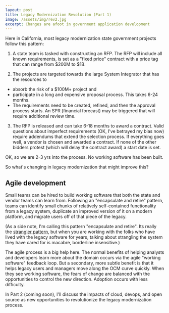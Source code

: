 ```yaml
---
layout: post
title: Legacy Modernization Revolution (Part 1)
image: /assets/img/rev2.jpg
excerpt: Changes are afoot in government application development
---
```


Here in California, most legacy modernization state government projects follow this pattern:

1. A state team is tasked with constructing an RFP. The RFP will include all known requirements, is set as a "fixed price" contract with a price tag that can range from $200M to $1B.

2. The projects are targeted towards the large System Integrator that has the resources to
* absorb the risk of a $100M+ project and
* participate in a long and expensive proposal process. This takes 6-24 months.
* The requirements need to be created, refined, and then the approval process starts. An SPR (financial forecast) may be triggered that will require additional review time.

3. The RFP is released and can take 6-18 months to award a contract. Valid questions about imperfect requirements (OK, I've betrayed my bias now) require addendums that extend the selection process. If everything goes well, a vendor is chosen and awarded a contract. If none of the other bidders protest (which will delay the contract award) a start date is set.

OK, so we are 2-3 yrs into the process. No working software has been built.

So what's changing in legacy modernization that might improve this?

## Agile development
Small teams can be hired to build working software that both the state and vendor teams can learn from. Following an "encapsulate and retire" pattern, teams can identify small chunks of relatively self-contained functionality from a legacy system, duplicate an improved version of it on a modern platform, and migrate users off of that piece of the legacy.

(As a side note, I'm calling this pattern "encapsulate and retire". Its really the [strangler pattern](https://www.martinfowler.com/bliki/StranglerApplication.html), but when you are working with the folks who have lived with the legacy software for years, talking about strangling the system they have cared for is macabre, borderline insensitive.)

The agile process is a big help here. The normal benefits of helping analysts and developers learn more about the domain occurs via the agile "working software" feedback loop. But a secondary, more subtle benefit is that it helps legacy users and managers move along the OCM curve quickly. When they see working software, the fears of change are balanced with the opportunities to control the new direction. Adoption occurs with less difficulty.

In Part 2 (coming soon), I'll discuss the impacts of cloud, devops, and open source as new opportunities to revolutionize the legacy modernization process.

<!---
With small variation, most projects have been
  -- legacy development revolution
    	-- encapsulation and retirement
 	-- agile development
	-- cloud for infrastructure
	-- open source
	-- DevOPs

--->